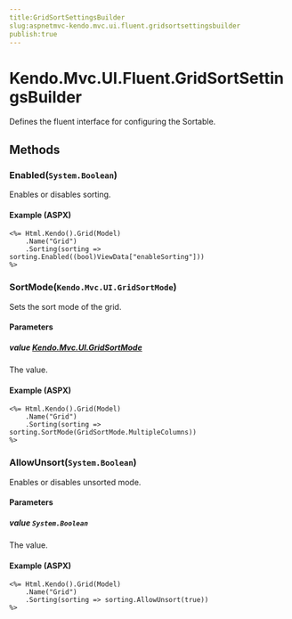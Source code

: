```yaml
---
title:GridSortSettingsBuilder
slug:aspnetmvc-kendo.mvc.ui.fluent.gridsortsettingsbuilder
publish:true
---
```


# Kendo.Mvc.UI.Fluent.GridSortSettingsBuilder
Defines the fluent interface for configuring the Sortable.



## Methods

### Enabled(`System.Boolean`)
Enables or disables sorting.




#### Example (ASPX)
    <%= Html.Kendo().Grid(Model)
        .Name("Grid")
        .Sorting(sorting => sorting.Enabled((bool)ViewData["enableSorting"]))
    %>


### SortMode(`Kendo.Mvc.UI.GridSortMode`)
Sets the sort mode of the grid.


#### Parameters

##### value [Kendo.Mvc.UI.GridSortMode](/api/wrappers/aspnet-mvc/Kendo.Mvc.UI/GridSortMode)
The value.




#### Example (ASPX)
    <%= Html.Kendo().Grid(Model)
        .Name("Grid")
        .Sorting(sorting => sorting.SortMode(GridSortMode.MultipleColumns))
    %>


### AllowUnsort(`System.Boolean`)
Enables or disables unsorted mode.


#### Parameters

##### value `System.Boolean`
The value.




#### Example (ASPX)
    <%= Html.Kendo().Grid(Model)
        .Name("Grid")
        .Sorting(sorting => sorting.AllowUnsort(true))
    %>



